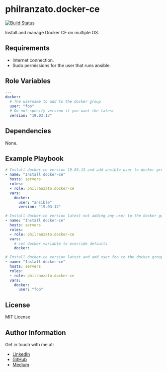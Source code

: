 philranzato.docker-ce
=========

[![Build Status](https://travis-ci.com/PhilRanzato/philranzato.docker-ce.svg?token=ZNaPXzqK9QuDLLygA1WH&branch=feature-GH19-TravisCI)](https://travis-ci.com/PhilRanzato/philranzato.docker-ce)

Install and manage Docker CE on multiple OS.

Requirements
------------

- Internet connection.
- Sudo permissions for the user that runs ansible.

Role Variables
--------------

```yaml
---
docker:
  # The username to add to the docker group
  user: "foo"
  # Do not specify version if you want the latest
  version: "19.03.13"
```

Dependencies
------------

None.

Example Playbook
----------------

```yaml
# Install docker-ce version 19.03.13 and add ansible user to docker group
- name: "Install docker-ce"
  hosts: servers
  roles:
  - role: philranzato.docker-ce
  vars:
    docker:
      user: "ansible"
      version: "19.03.12"

# Install docker-ce version latest not adding any user to the docker group
- name: "Install docker-ce"
  hosts: servers
  roles:
  - role: philranzato.docker-ce
  vars:
    # set docker variable to override defaults
    docker:

# Install docker-ce version latest and add user foo to the docker group
- name: "Install docker-ce"
  hosts: servers
  roles:
  - role: philranzato.docker-ce
  vars:
    docker:
      user: "foo"
```

License
-------

MIT License

Author Information
------------------

Get in touch with me at:
- [LinkedIn](www.linkedin.com/in/phil-ranzato-47b8bb194)
- [GitHub](https://github.com/PhilRanzato)
- [Medium](https://medium.com/@philranzato)
